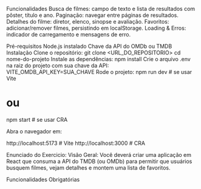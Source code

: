 Funcionalidades
Busca de filmes: campo de texto e lista de resultados com pôster, título e ano.
Paginação: navegar entre páginas de resultados.
Detalhes do filme: diretor, elenco, sinopse e avaliação.
Favoritos: adicionar/remover filmes, persistindo em localStorage.
Loading & Erros: indicador de carregamento e mensagens de erro.

Pré-requisitos
Node.js instalado
Chave da API do OMDb ou TMDB
Instalação
Clone o repositório:
git clone <URL_DO_REPOSITORIO>
cd nome-do-projeto
Instale as dependências:
npm install
Crie o arquivo .env na raiz do projeto com sua chave da API:
VITE_OMDB_API_KEY=SUA_CHAVE
Rode o projeto:
npm run dev   # se usar Vite
# ou
npm start     # se usar CRA

Abra o navegador em:

http://localhost:5173  # Vite
http://localhost:3000  # CRA

Enunciado do Exercicio: Visão Geral: Você deverá criar uma aplicação em React que consuma a API do TMDB (ou OMDb) para permitir que usuários busquem filmes, vejam detalhes e montem uma lista de favoritos.

Funcionalidades Obrigatórias
